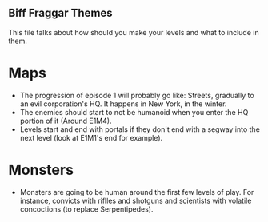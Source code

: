 ## Biff Fraggar Themes
This file talks about how should you make your levels and what to include in them.
# Maps
- The progression of episode 1 will probably go like: Streets, gradually to an evil corporation's HQ. It happens in New York, in the winter.
- The enemies should start to not be humanoid when you enter the HQ portion of it (Around E1M4).
- Levels start and end with portals if they don't end with a segway into the next level (look at E1M1's end for example).
# Monsters
- Monsters are going to be human around the first few levels of play. For instance, convicts with riflles and shotguns and scientists with volatile concoctions (to replace Serpentipedes).
